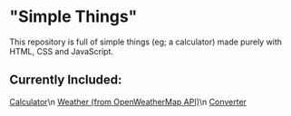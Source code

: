 # "Simple Things"

This repository is full of simple things (eg; a calculator) made purely with HTML, CSS and JavaScript.

## Currently Included:
[Calculator](./calculator/)\n
[Weather (from OpenWeatherMap API)](./weather/)\n
[Converter](./converter)
